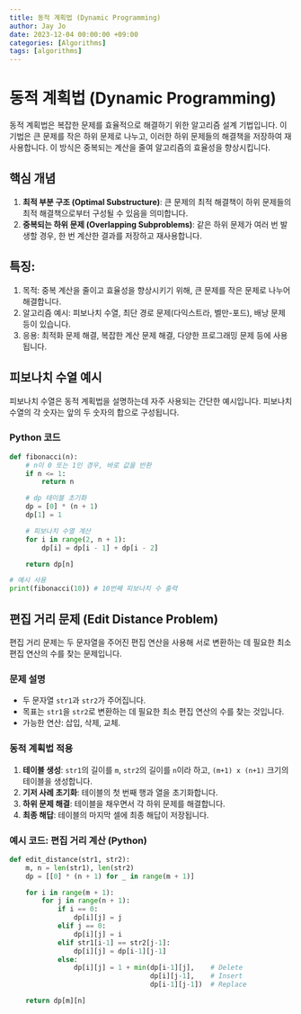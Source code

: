 ```yaml
---
title: 동적 계획법 (Dynamic Programming)
author: Jay Jo
date: 2023-12-04 00:00:00 +09:00
categories: [Algorithms]
tags: [algorithms]
---
```


# 동적 계획법 (Dynamic Programming)

동적 계획법은 복잡한 문제를 효율적으로 해결하기 위한 알고리즘 설계 기법입니다. 이 기법은 큰 문제를 작은 하위 문제로 나누고, 이러한 하위 문제들의 해결책을 저장하여 재사용합니다. 이 방식은 중복되는 계산을 줄여 알고리즘의 효율성을 향상시킵니다.

## 핵심 개념
1. **최적 부분 구조 (Optimal Substructure)**: 큰 문제의 최적 해결책이 하위 문제들의 최적 해결책으로부터 구성될 수 있음을 의미합니다.
2. **중복되는 하위 문제 (Overlapping Subproblems)**: 같은 하위 문제가 여러 번 발생할 경우, 한 번 계산한 결과를 저장하고 재사용합니다.

## 특징:

1. 목적: 중복 계산을 줄이고 효율성을 향상시키기 위해, 큰 문제를 작은 문제로 나누어 해결합니다.
2. 알고리즘 예시: 피보나치 수열, 최단 경로 문제(다익스트라, 벨만-포드), 배낭 문제 등이 있습니다.
3. 응용: 최적화 문제 해결, 복잡한 계산 문제 해결, 다양한 프로그래밍 문제 등에 사용됩니다.

## 피보나치 수열 예시

피보나치 수열은 동적 계획법을 설명하는데 자주 사용되는 간단한 예시입니다. 피보나치 수열의 각 숫자는 앞의 두 숫자의 합으로 구성됩니다.

### Python 코드

```python
def fibonacci(n):
    # n이 0 또는 1인 경우, 바로 값을 반환
    if n <= 1:
        return n

    # dp 테이블 초기화
    dp = [0] * (n + 1)
    dp[1] = 1

    # 피보나치 수열 계산
    for i in range(2, n + 1):
        dp[i] = dp[i - 1] + dp[i - 2]

    return dp[n]

# 예시 사용
print(fibonacci(10)) # 10번째 피보나치 수 출력
```

## 편집 거리 문제 (Edit Distance Problem)

편집 거리 문제는 두 문자열을 주어진 편집 연산을 사용해 서로 변환하는 데 필요한 최소 편집 연산의 수를 찾는 문제입니다.

### 문제 설명

- 두 문자열 `str1`과 `str2`가 주어집니다.
- 목표는 `str1`을 `str2`로 변환하는 데 필요한 최소 편집 연산의 수를 찾는 것입니다.
- 가능한 연산: 삽입, 삭제, 교체.

### 동적 계획법 적용

1. **테이블 생성**: `str1`의 길이를 `m`, `str2`의 길이를 `n`이라 하고, `(m+1) x (n+1)` 크기의 테이블을 생성합니다.
2. **기저 사례 초기화**: 테이블의 첫 번째 행과 열을 초기화합니다.
3. **하위 문제 해결**: 테이블을 채우면서 각 하위 문제를 해결합니다.
4. **최종 해답**: 테이블의 마지막 셀에 최종 해답이 저장됩니다.

### 예시 코드: 편집 거리 계산 (Python)
```python
def edit_distance(str1, str2):
    m, n = len(str1), len(str2)
    dp = [[0] * (n + 1) for _ in range(m + 1)]

    for i in range(m + 1):
        for j in range(n + 1):
            if i == 0:
                dp[i][j] = j
            elif j == 0:
                dp[i][j] = i
            elif str1[i-1] == str2[j-1]:
                dp[i][j] = dp[i-1][j-1]
            else:
                dp[i][j] = 1 + min(dp[i-1][j],    # Delete
                                   dp[i][j-1],    # Insert
                                   dp[i-1][j-1])  # Replace

    return dp[m][n]
```
